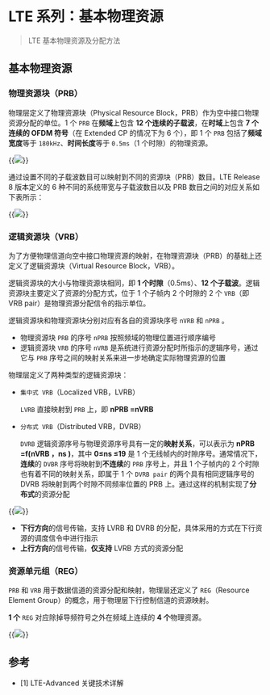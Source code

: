 # LTE 系列：基本物理资源


> LTE 基本物理资源及分配方法

<!--more-->

## 基本物理资源

### 物理资源块（PRB）

物理层定义了物理资源块（Physical Resource Block，PRB）作为空中接口物理资源分配的单位。1 个 `PRB` 在**频域**上包含 **12 个连续的子载波**，在**时域**上包含 **7 个连续的 OFDM 符号**（在 Extended CP 的情况下为 6 个），即 1 个 `PRB` 包括了**频域宽度**等于 `180kHz`、**时间长度**等于 `0.5ms`（1 个时隙）的物理资源。

{{<image src="https://fastly.jsdelivr.net/gh/techkoala/techkoala.github.io@master/images/WirelessCommunication/LTE/LTE_Physical_Layer/LTE_physical_layer_56.webp" caption="物理资源块（PRB）的结构">}}

通过设置不同的子载波数目可以映射到不同的资源块（PRB）数目。LTE Release 8 版本定义的 6 种不同的系统带宽与子载波数目以及 PRB 数目之间的对应关系如下表所示：

{{<image src="https://fastly.jsdelivr.net/gh/techkoala/techkoala.github.io@master/images/WirelessCommunication/LTE/LTE_Physical_Layer/LTE_physical_layer_1.webp" caption="系统带宽与资源块数目">}}

### 逻辑资源块（VRB）

为了方便物理信道向空中接口物理资源的映射，在物理资源块（PRB）的基础上还定义了逻辑资源块（Virtual Resource Block，VRB）。

逻辑资源块的大小与物理资源块相同，即 **1 个时隙**（0.5ms）、**12 个子载波**。逻辑资源块主要定义了资源的分配方式，位于 1 个子帧内 2 个时隙的 2 个 `VRB`（即 VRB pair）是物理资源分配信令的指示单位。

逻辑资源块和物理资源块分别对应有各自的资源块序号 `nVRB` 和 `nPRB` 。

- 物理资源块 `PRB` 的序号 `nPRB` 按照频域的物理位置进行顺序编号
- 逻辑资源块 `VRB` 的序号 `nVRB` 是系统进行资源分配时所指示的逻辑序号，通过它与 `PRB` 序号之间的映射关系来进一步地确定实际物理资源的位置

物理层定义了两种类型的逻辑资源块：

- `集中式 VRB`（Localized VRB，LVRB）

  `LVRB` 直接映射到 `PRB` 上，即 **nPRB =nVRB**

- `分布式 VRB`（Distributed VRB，DVRB）

  `DVRB` 逻辑资源序号与物理资源序号具有一定的**映射关系**，可以表示为 **nPRB =f(nVRB ，ns )**，其中 **0≤ns ≤19** 是 1 个无线帧内的时隙序号。通常情况下，**连续**的 `DVBR` 序号将映射到**不连续**的 `PRB` 序号上，并且 1 个子帧内的 2 个时隙也有着不同的映射关系，即属于 1 个 `DVRB pair` 的两个具有相同逻辑序号的 DVRB 将映射到两个时隙不同频率位置的 PRB 上。通过这样的机制实现了**分布式**的资源分配

{{<image src="https://fastly.jsdelivr.net/gh/techkoala/techkoala.github.io@master/images/WirelessCommunication/LTE/LTE_Physical_Layer/LTE_physical_layer_2.webp" caption="基于 VRB 的资源分配">}}

- **下行方向**的信号传输，支持 LVRB 和 DVRB 的分配，具体采用的方式在下行资源的调度信令中进行指示
- **上行方向**的信号传输，**仅支持** LVRB 方式的资源分配

### 资源单元组（REG）

`PRB` 和 `VRB` 用于数据信道的资源分配和映射，物理层还定义了 `REG`（Resource Element Group）的概念，用于物理层下行控制信道的资源映射。

**1 个** `REG` 对应除掉导频符号之外在频域上连续的 **4 个**物理资源。

{{<image src="https://fastly.jsdelivr.net/gh/techkoala/techkoala.github.io@master/images/WirelessCommunication/LTE/LTE_Physical_Layer/LTE_physical_layer_3.webp" caption="资源单元组（Resource Element Group，REG）">}}

## 参考

- [1] LTE-Advanced 关键技术详解
